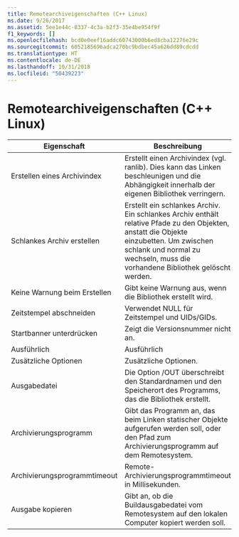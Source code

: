 ```yaml
---
title: Remotearchiveigenschaften (C++ Linux)
ms.date: 9/26/2017
ms.assetid: 5ee1e44c-8337-4c3a-b2f3-35e4be954f9f
f1_keywords: []
ms.openlocfilehash: bcd0e0eef16addc60743000b6ed8cba12276e29c
ms.sourcegitcommit: 6052185696adca270bc9bdbec45a626dd89cdcdd
ms.translationtype: HT
ms.contentlocale: de-DE
ms.lasthandoff: 10/31/2018
ms.locfileid: "50439223"
---
```

# <a name="remote-archive-properties-c-linux"></a>Remotearchiveigenschaften (C++ Linux)

Eigenschaft | Beschreibung 
--- | ---
Erstellen eines Archivindex | Erstellt einen Archivindex (vgl. ranlib).  Dies kann das Linken beschleunigen und die Abhängigkeit innerhalb der eigenen Bibliothek verringern.
Schlankes Archiv erstellen | Erstellt ein schlankes Archiv.  Ein schlankes Archiv enthält relative Pfade zu den Objekten, anstatt die Objekte einzubetten.  Um zwischen schlank und normal zu wechseln, muss die vorhandene Bibliothek gelöscht werden.
Keine Warnung beim Erstellen | Gibt keine Warnung aus, wenn die Bibliothek erstellt wird.
Zeitstempel abschneiden | Verwendet NULL für Zeitstempel und UIDs/GIDs.
Startbanner unterdrücken | Zeigt die Versionsnummer nicht an.
Ausführlich | Ausführlich
Zusätzliche Optionen | Zusätzliche Optionen.
Ausgabedatei | Die Option /OUT überschreibt den Standardnamen und den Speicherort des Programms, das die Bibliothek erstellt.
Archivierungsprogramm | Gibt das Programm an, das beim Linken statischer Objekte aufgerufen werden soll, oder den Pfad zum Archivierungsprogramm auf dem Remotesystem.
Archivierungsprogrammtimeout | Remote-Archivierungsprogrammtimeout in Millisekunden.
Ausgabe kopieren | Gibt an, ob die Buildausgabedatei vom Remotesystem auf den lokalen Computer kopiert werden soll.

